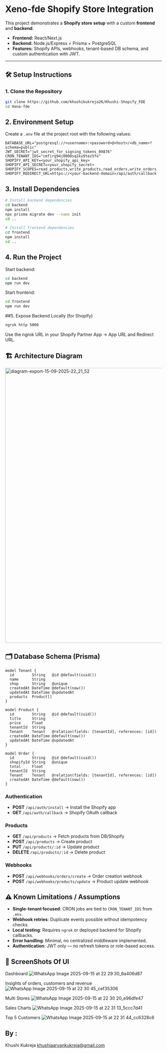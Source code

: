 # Xeno-fde Shopify Store Integration

This project demonstrates a **Shopify store setup** with a custom **frontend** and **backend**.  
- **Frontend:** React/Next.js  
- **Backend:** Node.js/Express + Prisma + PostgreSQL  
- **Features:** Shopify APIs, webhooks, tenant-based DB schema, and custom authentication with JWT.  

---

## 🛠️ Setup Instructions

### 1. Clone the Repository
```bash
git clone https://github.com/khushikukreja26/Khushi-Shopify_FDE
cd Xeno-fde
```
## 2. Environment Setup

Create a `.env` file at the project root with the following values:

```env
DATABASE_URL="postgresql://<username>:<password>@<host>/<db_name>?schema=public"
JWT_SECRET="jwt_secret_for_signing_tokens_09876"
CRON_TENANT_IDS="cmfirg94j0000sq1kv9tez5fo"
SHOPIFY_API_KEY=<your_shopify_api_key>
SHOPIFY_API_SECRET=<your_shopify_secret>
SHOPIFY_SCOPES=read_products,write_products,read_orders,write_orders
SHOPIFY_REDIRECT_URL=https://<your-backend-domain>/api/auth/callback
```
## 3. Install Dependencies

```bash
# Install backend dependencies
cd backend
npm install
npx prisma migrate dev --name init
cd ..

# Install frontend dependencies
cd frontend
npm install
cd ..
```
## 4. Run the Project

Start backend:
```bash
cd backend
npm run dev
```
Start frontend:
```bash
cd frontend
npm run dev
```
##5. Expose Backend Locally (for Shopify)
```bash
ngrok http 5000
```
Use the ngrok URL in your Shopify Partner App → App URL and Redirect URL.

## 🏗️ Architecture Diagram
<img width="1445" height="883" alt="diagram-export-15-09-2025-22_21_52" src="https://github.com/user-attachments/assets/b038ff24-b1ca-4b74-972e-40a57f82f7ab" />


## 🗂️ Database Schema (Prisma)

```prisma
model Tenant {
  id        String   @id @default(cuid())
  name      String
  shop      String   @unique
  createdAt DateTime @default(now())
  updatedAt DateTime @updatedAt
  products  Product[]
}

model Product {
  id        String   @id @default(cuid())
  title     String
  price     Float
  tenantId  String
  Tenant    Tenant   @relation(fields: [tenantId], references: [id])
  createdAt DateTime @default(now())
  updatedAt DateTime @updatedAt
}

model Order {
  id        String   @id @default(cuid())
  shopifyId String   @unique
  total     Float
  tenantId  String
  Tenant    Tenant   @relation(fields: [tenantId], references: [id])
  createdAt DateTime @default(now())
}
```
### Authentication
- **POST** `/api/auth/install` → Install the Shopify app  
- **GET** `/api/auth/callback` → Shopify OAuth callback  

### Products
- **GET** `/api/products` → Fetch products from DB/Shopify  
- **POST** `/api/products` → Create product  
- **PUT** `/api/products/:id` → Update product  
- **DELETE** `/api/products/:id` → Delete product  

### Webhooks
- **POST** `/api/webhooks/orders/create` → Order creation webhook  
- **POST** `/api/webhooks/products/update` → Product update webhook

## ⚠️ Known Limitations / Assumptions

- **Single-tenant focused**: CRON jobs are tied to `CRON_TENANT_IDS` from `.env`.  
- **Webhook retries**: Duplicate events possible without idempotency checks.  
- **Local testing**: Requires `ngrok` or deployed backend for Shopify callbacks.  
- **Error handling**: Minimal, no centralized middleware implemented.  
- **Authentication**: JWT only — no refresh tokens or role-based access.  

## 🩷 ScreenShots Of UI
Dashboard
![WhatsApp Image 2025-09-15 at 22 29 30_6a406d87](https://github.com/user-attachments/assets/9b397f21-ac1a-491d-a87d-9c0e530748ea)

Insights of orders, customers and revenue 
![WhatsApp Image 2025-09-15 at 22 30 45_cef35306](https://github.com/user-attachments/assets/9fb8754e-19ae-4371-91ce-ef87e7db8dd7)

Multi Stores
![WhatsApp Image 2025-09-15 at 22 30 20_e96dfe47](https://github.com/user-attachments/assets/d6161256-d136-4d22-a0f7-2346937df534)

Sales Charts 
![WhatsApp Image 2025-09-15 at 22 31 13_5ccc7d41](https://github.com/user-attachments/assets/041d24e3-2055-4a1b-9edb-f49d21d9faa4)

Top 5 Customers
![WhatsApp Image 2025-09-15 at 22 31 44_cc6328c6](https://github.com/user-attachments/assets/d9695e5b-e6d5-4d77-ac45-a931f740050d)

## By : 
Khushi Kukreja 
khushiaaryankukreja@gmail.com




